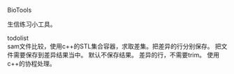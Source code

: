 BioTools

生信练习小工具。

todolist  
sam文件比较，使用c++的STL集合容器，求取差集。把差异的行分别保存。
把文件需要保存到差异结果当中。
默认不保存结果。
差异的行，不需要trim。
使用c++的协程处理。